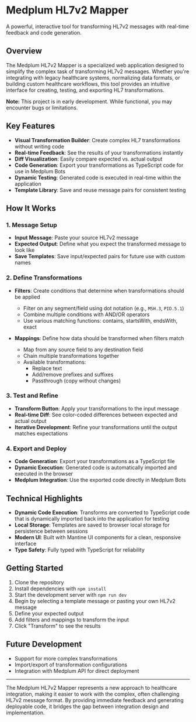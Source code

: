 # Medplum HL7v2 Mapper

A powerful, interactive tool for transforming HL7v2 messages with real-time feedback and code generation.

## Overview

The Medplum HL7v2 Mapper is a specialized web application designed to simplify the complex task of transforming HL7v2 messages. Whether you're integrating with legacy healthcare systems, normalizing data formats, or building custom healthcare workflows, this tool provides an intuitive interface for creating, testing, and exporting HL7 transformations.

**Note:** This project is in early development. While functional, you may encounter bugs or limitations.

## Key Features

- **Visual Transformation Builder**: Create complex HL7 transformations without writing code
- **Real-time Feedback**: See the results of your transformations instantly
- **Diff Visualization**: Easily compare expected vs. actual output
- **Code Generation**: Export your transformations as TypeScript code for use in Medplum Bots
- **Dynamic Testing**: Generated code is executed in real-time within the application
- **Template Library**: Save and reuse message pairs for consistent testing

## How It Works

### 1. Message Setup

- **Input Message**: Paste your source HL7v2 message
- **Expected Output**: Define what you expect the transformed message to look like
- **Save Templates**: Save input/expected pairs for future use with custom names

### 2. Define Transformations

- **Filters**: Create conditions that determine when transformations should be applied
  - Filter on any segment/field using dot notation (e.g., `MSH.3`, `PID.5.1`)
  - Combine multiple conditions with AND/OR operators
  - Use various matching functions: contains, startsWith, endsWith, exact

- **Mappings**: Define how data should be transformed when filters match
  - Map from any source field to any destination field
  - Chain multiple transformations together
  - Available transformations:
    - Replace text
    - Add/remove prefixes and suffixes
    - Passthrough (copy without changes)

### 3. Test and Refine

- **Transform Button**: Apply your transformations to the input message
- **Real-time Diff**: See color-coded differences between expected and actual output
- **Iterative Development**: Refine your transformations until the output matches expectations

### 4. Export and Deploy

- **Code Generation**: Export your transformations as a TypeScript file
- **Dynamic Execution**: Generated code is automatically imported and executed in the browser
- **Medplum Integration**: Use the exported code directly in Medplum Bots

## Technical Highlights

- **Dynamic Code Execution**: Transforms are converted to TypeScript code that is dynamically imported back into the application for testing
- **Local Storage**: Templates are saved to browser local storage for persistence between sessions
- **Modern UI**: Built with Mantine UI components for a clean, responsive interface
- **Type Safety**: Fully typed with TypeScript for reliability

## Getting Started

1. Clone the repository
2. Install dependencies with `npm install`
3. Start the development server with `npm run dev`
4. Begin by selecting a template message or pasting your own HL7v2 message
5. Define your expected output
6. Add filters and mappings to transform the input
7. Click "Transform" to see the results

## Future Development

- Support for more complex transformations
- Import/export of transformation configurations
- Integration with Medplum API for direct deployment

---

The Medplum HL7v2 Mapper represents a new approach to healthcare integration, making it easier to work with the complex, often challenging HL7v2 message format. By providing immediate feedback and generating deployable code, it bridges the gap between integration design and implementation.
